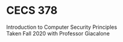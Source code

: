 # CECS 378 
 
Introduction to Computer Security Principles  
Taken Fall 2020 with Professor Giacalone   